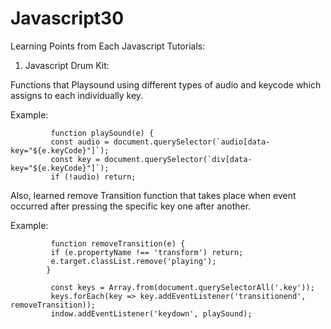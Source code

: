# Javascript30
Learning Points from Each Javascript Tutorials:

1) Javascript Drum Kit: 

Functions that Playsound using different types of audio and keycode which assigns to each individually key. 

  Example:   
  
             function playSound(e) {
             const audio = document.querySelector(`audio[data-key="${e.keyCode}"]`);
             const key = document.querySelector(`div[data-key="${e.keyCode}"]`);
             if (!audio) return;
              
Also, learned remove Transition function that takes place when event occurred after pressing the specific key one after another.

  Example:  
  
             function removeTransition(e) {
             if (e.propertyName !== 'transform') return;
             e.target.classList.remove('playing');
            }
            
             const keys = Array.from(document.querySelectorAll('.key'));
             keys.forEach(key => key.addEventListener('transitionend', removeTransition));
             indow.addEventListener('keydown', playSound);

